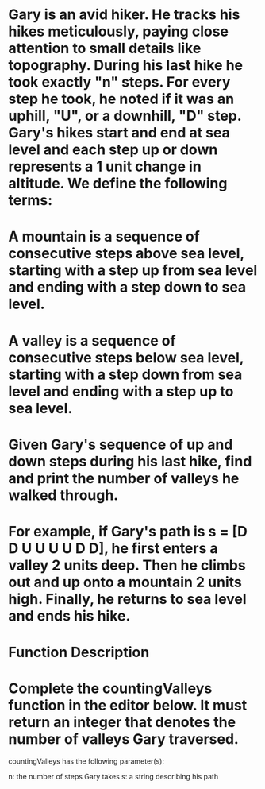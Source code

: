 # Gary is an avid hiker. He tracks his hikes meticulously, paying close attention to small details like topography. During his last hike he took exactly "n" steps. For every step he took, he noted if it was an uphill, "U", or a downhill, "D" step. Gary's hikes start and end at sea level and each step up or down represents a 1 unit change in altitude. We define the following terms:

# A mountain is a sequence of consecutive steps above sea level, starting with a step up from sea level and ending with a step down to sea level.

# A valley is a sequence of consecutive steps below sea level, starting with a step down from sea level and ending with a step up to sea level.

# Given Gary's sequence of up and down steps during his last hike, find and print the number of valleys he walked through.

# For example, if Gary's path is s = [D D U U U U D D], he first enters a valley 2 units deep. Then he climbs out and up onto a mountain 2 units high. Finally, he returns to sea level and ends his hike.

# Function Description

# Complete the countingValleys function in the editor below. It must return an integer that denotes the number of valleys Gary traversed.

countingValleys has the following parameter(s):

n: the number of steps Gary takes
s: a string describing his path 